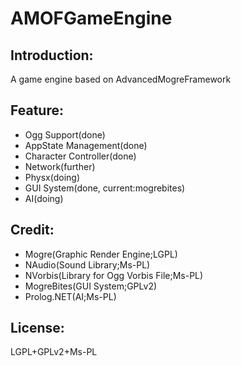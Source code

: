 # AMOFGameEngine

## Introduction:
A game engine based on AdvancedMogreFramework

## Feature:
* Ogg Support(done)  
* AppState Management(done)  
* Character Controller(done)  
* Network(further)  
* Physx(doing)  
* GUI System(done, current:mogrebites) 
* AI(doing)  

## Credit:
* Mogre(Graphic Render Engine;LGPL)  
* NAudio(Sound Library;Ms-PL)  
* NVorbis(Library for Ogg Vorbis File;Ms-PL)  
* MogreBites(GUI System;GPLv2)  
* Prolog.NET(AI;Ms-PL)  

## License:
LGPL+GPLv2+Ms-PL
